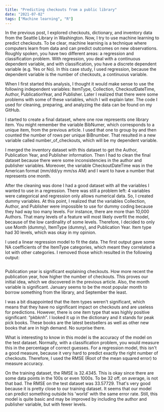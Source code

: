 ```yaml
---
title: "Predicting checkouts from a public library"
date: "2021-07-02"
tags: ["Machine learning", "R"]
---
```

In the previous post, I explored checkouts, dictionary, and inventory data from the Seattle Library in Washington. Now, I try to use machine learning to predict checkouts. To be clear, machine learning is a technique where computers learn
from data and can predict outcomes on new observations. Roughly spoken, you have two different areas: a regression and classification problem. With regression, you deal with a continuous dependent variable, and with classification, you have a discrete dependent variable (e.g. Yes or No). In this case study, I used regression, because the dependent variable is the number of checkouts, a continuous variable.

When I first started this analysis, I thought it would make sense to use the following independent variables: ItemType, Collection, CheckoutDateTime, Author, PublicationYear, and Publisher. Later I realized that there were some problems with some of these variables, which I will explain later.
The code I used for cleaning, preparing, and analyzing the data can be found on my GitHub.

I started to create a final dataset, where one row represents one library item. You might remember the variable BibNumer, which corresponds to a unique item, from the previous article. I used that one to group by and then counted the number of rows per unique BiBnumber. That resulted in a new variable called number_of_checkouts, which will be my dependent variable.

I merged the inventory dataset with this dataset to get the Author, Publication Year, and Publisher information.
Then I had to clean the final dataset because there were some inconsistencies in the author and publisher variables. Moreover, the variable CheckoutDateTime was in the American format (mm/dd/yy mm/ss AM) and I want to have a number that represents one month.

After the cleaning was done I had a good dataset with all the variables I wanted to use in a regression. There was still a problem left: 4 variables were categorical and regression only allows numerical data. So, I created dummy variables. At this point, I realized that the variables Collection, Author, and Publisher were impossible to use for dummy coding because they had way too many levels. For instance, there are more than 10,000 Authors. That many levels of a feature will most likely overfit the model, because of the low cardinality of some levels. Therefore, I decided to only use Month (dummy), ItemType (dummy), and Publication Year. Item type had 30 levels, which was okay in my opinion.

I used a linear regression model to fit the data. The first output gave some NA coefficients of the ItemType categories, which meant they correlated a lot with other categories. I removed those which resulted in the following output:

<img src="{{ site.url {{ site.baseurl }}/images/linear_model_library.png" alt = "">

Publication year is significant explaining checkouts. How more recent the publication year, how higher the number of checkouts. This proves our initial idea, which we discovered in the previous article. Also, the month variable is significant. January seems to be the most popular month to borrow something from the library, and September the least.

I was a bit disappointed that the item types weren't significant, which means that they have no significant impact on checkouts and are useless for predictions. However, there is one item type that was highly positive significant: “pkbknh”. I looked it up in the dictionary and it stands for peak pick books. These books are the latest bestsellers as well as other new books that are in high demand. No surprise there.

What is interesting to know in this model is the accuracy of the model on the test dataset. Normally, with a classification problem, you would measure this in the percentage of correct guesses. For a regression model, this isn't a good measure, because it very hard to predict exactly the right number of checkouts. Therefore, I used the RMSE (Root of the mean squared error) to measure accuracy.

On the training dataset, the RMSE is 32.4345. This is okay since there are some data points in the 100s or even 1000s. To be 32 off, on average, is not that bad. The RMSE on the test dataset was 33.57729. That's very good because it is pretty close to our training dataset. It seems that our model can predict something outside his 'world' with the same error rate. Still, this model is quite basic and may be improved by including the author and publisher variable, but with fewer levels.
